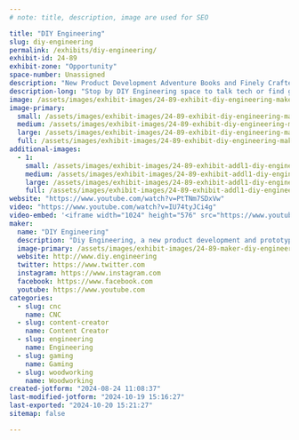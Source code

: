 ```yaml
---
# note: title, description, image are used for SEO

title: "DIY Engineering"
slug: diy-engineering
permalink: /exhibits/diy-engineering/
exhibit-id: 24-89
exhibit-zone: "Opportunity"
space-number: Unassigned
description: "New Product Development Adventure Books and Finely Crafted Arcade Emulation Handhelds that Inspire."
description-long: "Stop by DIY Engineering space to talk tech or find guidance in his DIY New Product Development Adventure book or grab a limited edition finely crafted Arcade Emulation Handheld."
image: /assets/images/exhibit-images/24-89-exhibit-diy-engineering-maker-fair-a-large.jpg
image-primary: 
  small: /assets/images/exhibit-images/24-89-exhibit-diy-engineering-maker-fair-a-small.jpg
  medium: /assets/images/exhibit-images/24-89-exhibit-diy-engineering-maker-fair-a-medium.jpg
  large: /assets/images/exhibit-images/24-89-exhibit-diy-engineering-maker-fair-a-large.jpg
  full: /assets/images/exhibit-images/24-89-exhibit-diy-engineering-maker-fair-a-full.jpg
additional-images: 
  - 1:
    small: /assets/images/exhibit-images/24-89-exhibit-addl1-diy-engineering-maker-fair-promo-small.png
    medium: /assets/images/exhibit-images/24-89-exhibit-addl1-diy-engineering-maker-fair-promo-medium.png
    large: /assets/images/exhibit-images/24-89-exhibit-addl1-diy-engineering-maker-fair-promo-large.png
    full: /assets/images/exhibit-images/24-89-exhibit-addl1-diy-engineering-maker-fair-promo-full.png
website: "https://www.youtube.com/watch?v=PtTNm7SDxVw"
video: "https://www.youtube.com/watch?v=IU74tyJCi4g"
video-embed: '<iframe width="1024" height="576" src="https://www.youtube.com/embed/IU74tyJCi4g?feature=oembed" frameborder="0" allow="accelerometer; autoplay; clipboard-write; encrypted-media; gyroscope; picture-in-picture; web-share" referrerpolicy="strict-origin-when-cross-origin" allowfullscreen title="Episode 039: Engineering a Better Retro Handheld, The RKDR 3"></iframe>'
maker: 
  name: "DIY Engineering"
  description: "Diy Engineering, a new product development and prototyping vlogger that creates innovative multi-disciplined designs and uniquely hand crafted products using desktop fabrication and engineering disciplines."
  image-primary: /assets/images/exhibit-images/24-89-maker-diy-engineering-diy-engineering-new-flat-pocket-medium.png
  website: http://www.diy.engineering
  twitter: https://www.twitter.com
  instagram: https://www.instagram.com
  facebook: https://www.facebook.com
  youtube: https://www.youtube.com
categories: 
  - slug: cnc
    name: CNC
  - slug: content-creator
    name: Content Creator
  - slug: engineering
    name: Engineering
  - slug: gaming
    name: Gaming
  - slug: woodworking
    name: Woodworking
created-jotform: "2024-08-24 11:08:37"
last-modified-jotform: "2024-10-19 15:16:27"
last-exported: "2024-10-20 15:21:27"
sitemap: false

---
```


